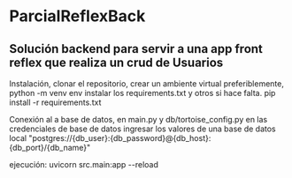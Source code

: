 # ParcialReflexBack
Solución backend para servir a una app front reflex que realiza un crud de Usuarios
--------------------------------------------------------------------------------------------------------------------------------------------------------------------------------------------

Instalación, clonar el repositorio,
crear un ambiente virtual preferiblemente,
python -m venv env
instalar los requirements.txt y otros si hace falta.
pip install -r requirements.txt


Conexión al a base de datos, en main.py y db/tortoise_config.py en las credenciales de base de datos ingresar los valores de una base de datos local
"postgres://{db_user}:{db_password}@{db_host}:{db_port}/{db_name}"

ejecución: uvicorn src.main:app --reload

